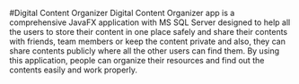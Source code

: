 #Digital Content Organizer
Digital Content Organizer app is a comprehensive JavaFX application with MS SQL Server designed to help all the users to store their content in one place safely and share their contents with friends, team members or keep the content private and also, they can share contents publicly where all the other users can find them. By using this application, people can organize their resources and find out the contents easily and work properly.
